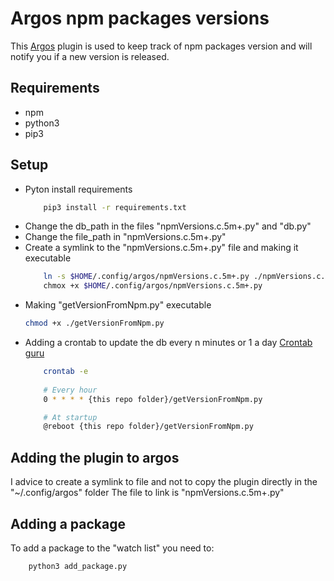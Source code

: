 # Argos npm packages versions
This [Argos](https://github.com/p-e-w/argos) plugin is used to keep track of npm
packages version and will notify you if a new version is released.

## Requirements
- npm
- python3
- pip3

## Setup

- Pyton install requirements
    ``` bash
        pip3 install -r requirements.txt
    ```
- Change the db_path in the files "npmVersions.c.5m+.py" and "db.py"
- Change the file_path in "npmVersions.c.5m+.py"
- Create a symlink to the "npmVersions.c.5m+.py" file and making it executable
    ``` bash 
        ln -s $HOME/.config/argos/npmVersions.c.5m+.py ./npmVersions.c.5m+.py
        chmox +x $HOME/.config/argos/npmVersions.c.5m+.py
    ```
- Making "getVersionFromNpm.py" executable
    ``` bash
    chmod +x ./getVersionFromNpm.py
   ```
- Adding a crontab to update the db every n minutes or 1 a day [Crontab guru](https://crontab.guru/)
    ``` bash
        crontab -e
        
        # Every hour
        0 * * * * {this repo folder}/getVersionFromNpm.py

        # At startup
        @reboot {this repo folder}/getVersionFromNpm.py
    ```




## Adding the plugin to argos
    
I advice to create a symlink to file and not to copy the plugin directly in the "~/.config/argos" folder
The file to link is "npmVersions.c.5m+.py"

## Adding a package
To add a package to the "watch list" you need to:
``` bash
    python3 add_package.py
```



